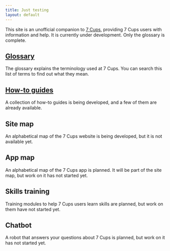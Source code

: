 ```yaml
---
title: Just testing
layout: default
---
```

<style>
  #content {padding-top: 1em;}
  #content p {margin-left: 30px;}
  #content h2 {color: gray;}
</style>
This site is an unofficial companion to [7 Cups](https://www.7cups.com/), providing
7 Cups users with information and help. It is currently under development. Only the 
glossary is complete.

## [Glossary](/glossary 'Go to the glossary')
The glossary explains the terminology used at 7 Cups. You can search this list of terms
to find out what they mean.

## [How-to guides](/howto 'Go to the how-to guides')
A collection of how-to guides is being developed, and a few of them are already available.

## Site map
An alphabetical map of the 7 Cups website is being developed, but it is not available yet.

## App map
An alphabetical map of the 7 Cups app is planned. It will be part of the site map, but 
work on it has not started yet.

## Skills training
Training modules to help 7 Cups users learn skills are planned, but work on them have not
started yet.

## Chatbot
A robot that answers your questions about 7 Cups is planned, but work on it has not 
started yet.
